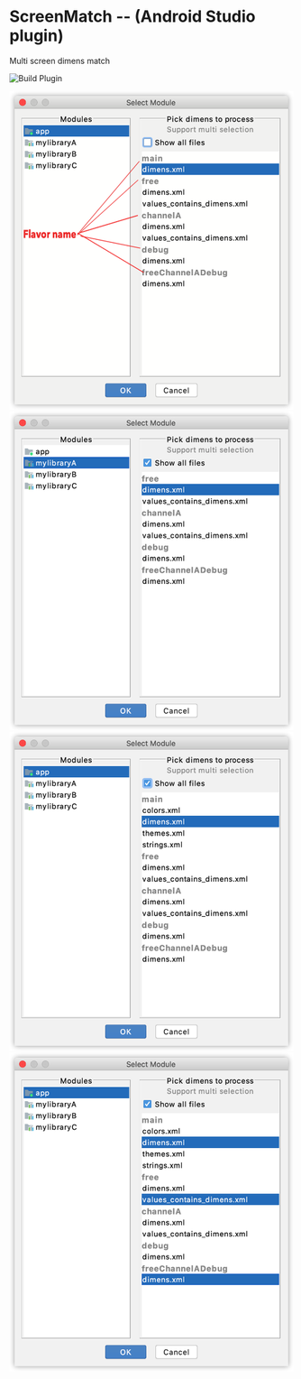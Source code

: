 # ScreenMatch    --  (Android Studio plugin)
Multi screen dimens match

![Build Plugin](https://github.com/AndyWing/ScreenMatch/workflows/Build%20Plugin/badge.svg?branch=master)

![1]
![2]
![3]
![4]

[1]: ./screenshots/module_and_dimens.png
[2]: ./screenshots/other_module.png
[3]: ./screenshots/show_all_values_files.png
[4]: ./screenshots/multi_select_dimens.png
